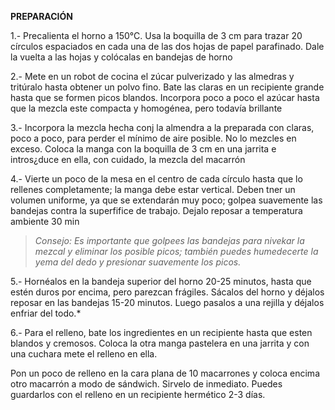 **PREPARACIÓN**

1.- Precalienta el horno a 150°C. Usa la  boquilla de 3 cm para trazar 20 círculos espaciados en cada una de las dos hojas de papel parafinado. Dale la vuelta a las hojas y colócalas en bandejas de horno


2.- Mete en un robot de cocina el zúcar pulverizado y las almedras y tritúralo hasta obtener un polvo fino. Bate las claras en un recipiente grande hasta que se formen picos blandos. Incorpora poco a poco el azúcar hasta que la mezcla este compacta y homogénea, pero todavía brillante


3.- Incorpora la mezcla hecha conj la almendra a la preparada con claras, poco a poco, para perder el mínimo de aire posible. No lo mezcles en exceso. Coloca la manga con la boquilla de 3 cm en una jarrita e intros¿duce en ella, con cuidado, la mezcla del macarrón


4.- Vierte un poco de la mesa en el centro de cada círculo hasta que lo rellenes completamente; la manga debe estar vertical. Deben tner un volumen uniforme, ya que se extendarán muy poco; golpea suavemente las bandejas contra la superfifice de trabajo. Dejalo reposar a temperatura ambiente 30 min

>*Consejo: Es importante que golpees las bandejas para nivekar la mezcal y eliminar los posible picos; también puedes humedecerte la yema del dedo y presionar suavemente los picos.*



5.- Hornéalos en la bandeja superior del horno 20-25 minutos, hasta que estén duros por encima, pero parezcan frágiles. Sácalos del horno y déjalos reposar en las bandejas 15-20 minutos. Luego pasalos a una rejilla y déjalos enfriar del todo.*



6.- Para el relleno, bate los ingredientes en un recipiente hasta que esten blandos y cremosos. Coloca la otra manga pastelera en una jarrita y con una cuchara mete el relleno en ella.

Pon un poco de relleno en la cara plana de 10 macarrones y coloca encima otro macarrón a modo de sándwich. Sirvelo de inmediato. Puedes guardarlos con el relleno en un recipiente hermético 2-3 días.
